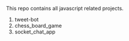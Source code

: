 This repo contains all javascript related projects.

1) tweet-bot
2) chess_board_game
3) socket_chat_app
